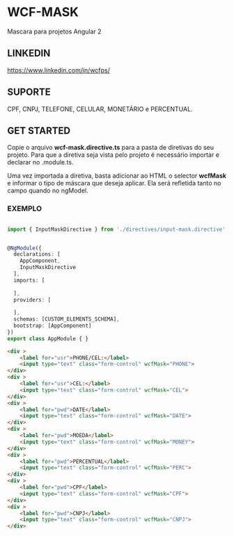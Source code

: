 # WCF-MASK
Mascara para projetos Angular 2

## LINKEDIN
https://www.linkedin.com/in/wcfps/

## SUPORTE
CPF, CNPJ, TELEFONE, CELULAR, MONETÁRIO e PERCENTUAL.

## GET STARTED

Copie o arquivo <b>wcf-mask.directive.ts</b> para a pasta de diretivas do seu projeto. Para que a diretiva seja vista pelo projeto é necessário importar e declarar no .module.ts.

Uma vez importada a diretiva, basta adicionar ao HTML o selector <b>wcfMask</b> e informar o tipo de máscara que deseja aplicar. Ela será refletida tanto no campo quando no ngModel.


### EXEMPLO

```typescript

import { InputMaskDirective } from './directives/input-mask.directive';


@NgModule({
  declarations: [
    AppComponent,
    InputMaskDirective
  ],
  imports: [
   
  ],
  providers: [
  
  ],
  schemas: [CUSTOM_ELEMENTS_SCHEMA],
  bootstrap: [AppComponent]
})
export class AppModule { }
```

```html
<div >
    <label for="usr">PHONE/CEL:</label>
    <input type="text" class="form-control" wcfMask="PHONE">
</div>
<div >
    <label for="usr">CEL:</label>
    <input type="text" class="form-control" wcfMask="CEL">
</div>
<div >
    <label for="pwd">DATE</label>
    <input type="text" class="form-control" wcfMask="DATE">
</div>
<div >
    <label for="pwd">MOEDA</label>
    <input type="text" class="form-control" wcfMask="MONEY">
</div>
<div >
    <label for="pwd">PERCENTUAL</label>
    <input type="text" class="form-control" wcfMask="PERC">
</div>
<div >
    <label for="pwd">CPF</label>
    <input type="text" class="form-control" wcfMask="CPF">
</div>
<div >
    <label for="pwd">CNPJ</label>
    <input type="text" class="form-control" wcfMask="CNPJ">
</div>
```
